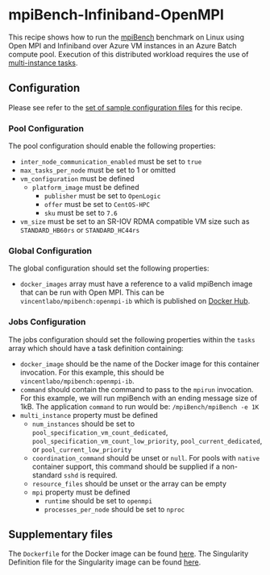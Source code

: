 # mpiBench-Infiniband-OpenMPI
This recipe shows how to run the
[mpiBench](https://github.com/LLNL/mpiBench) benchmark
on Linux using Open MPI and Infiniband over Azure VM instances in an Azure
Batch compute pool. Execution of this distributed workload requires the use of
[multi-instance tasks](../../docs/80-batch-shipyard-multi-instance-tasks.md).

## Configuration
Please see refer to the [set of sample configuration files](./config) for
this recipe.

### Pool Configuration
The pool configuration should enable the following properties:
* `inter_node_communication_enabled` must be set to `true`
* `max_tasks_per_node` must be set to 1 or omitted
* `vm_configuration` must be defined
  * `platform_image` must be defined
    * `publisher` must be set to `OpenLogic`
    * `offer` must be set to `CentOS-HPC`
    * `sku` must be set to `7.6`
* `vm_size` must be set to an SR-IOV RDMA compatible VM size such as
`STANDARD_HB60rs` or `STANDARD_HC44rs`

### Global Configuration
The global configuration should set the following properties:
* `docker_images` array must have a reference to a valid mpiBench image that
can be run with Open MPI. This can be `vincentlabo/mpibench:openmpi-ib` which
is published on [Docker Hub](https://hub.docker.com/r/vincentlabo/mpibench).

### Jobs Configuration
The jobs configuration should set the following properties within the `tasks`
array which should have a task definition containing:
* `docker_image` should be the name of the Docker image for this container
invocation. For this example, this should be `vincentlabo/mpibench:openmpi-ib`.
* `command` should contain the command to pass to the `mpirun` invocation.
For this example, we will run mpiBench with an ending message size of 1kB.
The application `command` to run would be: `/mpiBench/mpiBench -e 1K`
* `multi_instance` property must be defined
  * `num_instances` should be set to `pool_specification_vm_count_dedicated`,
    `pool_specification_vm_count_low_priority`, `pool_current_dedicated`, or
    `pool_current_low_priority`
  * `coordination_command` should be unset or `null`. For pools with
    `native` container support, this command should be supplied if
    a non-standard `sshd` is required.
  * `resource_files` should be unset or the array can be empty
  * `mpi` property must be defined
    * `runtime` should be set to `openmpi`
    * `processes_per_node` should be set to `nproc`

## Supplementary files
The `Dockerfile` for the Docker image can be found [here](./docker).
The Singularity Definition file for the Singularity image can be found
[here](./singularity).
